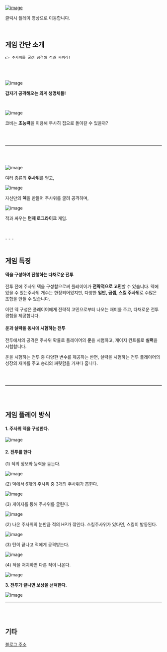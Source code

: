 [![image](https://user-images.githubusercontent.com/77655318/210703188-08e9c5c2-e290-41fb-9adc-eeef7a84bb2a.png)](https://youtu.be/bH8jwwdY8Yg?t=1)

클릭시 플레이 영상으로 이동합니다.

<br>

## **게임 간단 소개**

``` 
👉 주사위를 굴려 공격해 적과 싸워라!
```

<br>
<br>

![image](https://user-images.githubusercontent.com/77655318/210703635-a6913788-8849-4376-9989-67813d101ba4.png)

**갑자기 공격해오는 외계 생명체들!**

<br>

![image](https://user-images.githubusercontent.com/77655318/210703652-8f2a0ef7-87d6-4581-b0ff-5dd8bb524b11.png)

코비는 **초능력**을 이용해 무사히 집으로 돌아갈 수 있을까?


<br>
<br>

- - -


<br>
<br>

![image](https://user-images.githubusercontent.com/77655318/210703666-3a4864a0-f690-4f35-868b-f70d6bcea8ab.png)

여러 종류의 **주사위**를 얻고,

![image](https://user-images.githubusercontent.com/77655318/210703687-757b14ee-b880-45ea-baf9-ead23e678e0e.png)


자신만의 **덱**을 만들어 주사위를 굴려 공격하며,

![image](https://user-images.githubusercontent.com/77655318/210703700-e1bc84a4-4505-4da7-8e3e-ea39aeca759d.png)

적과 싸우는 **턴제 로그라이크** 게임.


<br>
<br>
- - -


<br>
<br>

## **게임 특징**

#### **덱을 구성하여 진행하는 다채로운 전투**

전투 전에 주사위 덱을 구성함으로써 플레이어가 **전략적으로 고민**할 수 있습니다. 덱에 있을 수 있는주사위 개수는 한정되어있지만, 다양한 **일반, 곱셈, 스킬 주사위**로 수많은 조합을 만들 수 있습니다.

이런 덱 구성은 플레이어에게 전략적 고민으로부터 나오는 재미를 주고, 다채로운 전투 경험을 제공합니다.

#### **운과 실력을 동시에 시험하는 전투**

전투에서의 공격은 주사위 확률로 플레이어의 **운**을 시험하고, 게이지 컨트롤로 **실력**을 시험합니다.

운을 시험하는 전투 중 다양한 변수를 제공하는 반면, 실력을 시험하는 전투 플레이어의 성장의 재미를 주고 승리의 짜릿함을 가져다 줍니다.


<br>
<br>

- - -


<br>
<br>

## **게임 플레이 방식**

#### **1\. 주사위 덱을 구성한다.**

![image](https://user-images.githubusercontent.com/77655318/210703754-19c63315-690d-4342-8af7-0a27393cbaad.png)

#### **2\. 전투를 한다**

(1) 적의 정보와 능력을 듣는다.

![image](https://user-images.githubusercontent.com/77655318/210703781-f5501658-49d2-4883-825f-36a92cc02fce.png)

(2) 덱에서 6개의 주사위 중 3개의 주사위가 뽑힌다.

![image](https://blog.kakaocdn.net/dn/boYlgj/btrVpC4m7wx/b0YttgERcWuRtmDgAD1bOK/img.gif)

(3) 게이지를 통해 주사위를 굴린다.

![image](https://blog.kakaocdn.net/dn/F1nHF/btrVpeQiMif/zA2Bz0jEag4rYBPkb896n0/img.gif)

(2) 나온 주사위의 눈만큼 적의 HP가 깎인다. 스킬주사위가 있다면, 스킬이 발동된다.

![image](https://blog.kakaocdn.net/dn/cDL7e3/btrVoFHsdLH/hKNuOv9BCzH53IRN0bFgcK/img.gif)

(3) 턴이 끝나고 적에게 공격받는다.

![image](https://blog.kakaocdn.net/dn/NT9Ug/btrVsJIwWZg/tXjEUhYL6icSfZVaEKEYek/img.gif)

(4) 적을 처치하면 다른 적이 나온다.

![image](https://blog.kakaocdn.net/dn/NT9Ug/btrVsJIwWZg/tXjEUhYL6icSfZVaEKEYek/img.gif)


**3\. 전투가 끝나면 보상을 선택한다.**

![image](https://blog.kakaocdn.net/dn/vlblE/btrVsJvbGLE/kQnkFVLa3LXCl9PXnSym20/img.gif)

- - -


<br>
<br>

## **기타**

[블로그 주소](https://minyoung529.tistory.com/104)
